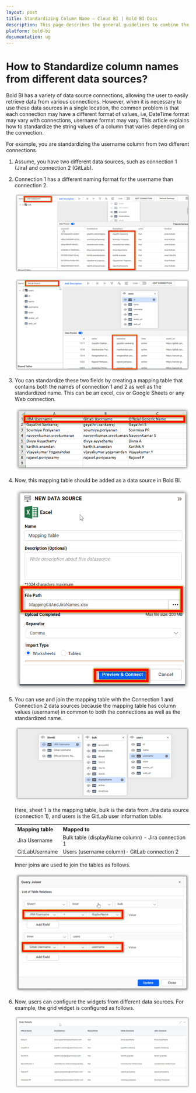 ```yaml
---
layout: post
title: Standardizing Column Name – Cloud BI | Bold BI Docs
description: This page describes the general guidelines to combine the columns of different formats from various data connections.
platform: bold-bi
documentation: ug
---
```


# How to Standardize column names from different data sources?

Bold BI has a variety of data source connections, allowing the user to easily retrieve data from various connections. However, when it is necessary to use these data sources in a single location, the common problem is that each connection may have a different format of values, i.e, DateTime format may vary with connections, username format may vary. This article explains how to standardize the string values of a column that varies depending on the connection.  

For example, you are standardizing the username column from two different connections.

1. Assume, you have two different data sources, such as connection 1 (Jira) and connection 2 (GitLab).
2. Connection 1 has a different naming format for the username than connection 2. 

    ![Jira data source](/static/assets/cloud/faq/images/JiraDataSource.png)

    ![GitLab data source](/static/assets/cloud/faq/images/GitlabDataSource.png)

3. You can standardize these two fields by creating a mapping table that contains both the names of connection 1 and 2 as well as the standardized name. This can be an excel, csv or Google Sheets or any Web connection.

    ![Mapping Excel Sheet](/static/assets/cloud/faq/images/MappingExcelSheet.png)

4. Now, this mapping table should be added as a data source in Bold BI.

    ![Importing Mapping File](/static/assets/cloud/faq/images/ImportingMappingExcelFile.png)

5. You can use and join the mapping table with the Connection 1 and Connection 2 data sources because the mapping table has column values (username) in common to both the connections as well as the standardized name.

    ![Mapped Tables](/static/assets/cloud/faq/images/MappedTables.png)

    Here, sheet 1 is the mapping table, bulk is the data from Jira data source (connection 1), and users is the GitLab user information table.

    <table>
     <tr>
     <th><b>Mapping table</b></th>
     <th><b>Mapped to</b></th>
     </tr>
     <tr>
     <td> Jira Username </td>
     <td> Bulk table (displayName column) - Jira connection 1 </td>
     </tr>
     <tr>
     <td> GitLabUsername </td>
     <td> Users (username column)- GitLab connection 2 </td>
     </tr>
     </table>
	
     Inner joins are used to join the tables as follows.
	
    ![Inner Joins](/static/assets/cloud/faq/images/InnerJoinsForTables.png)
 
6. Now, users can configure the widgets from different data sources. For example, the grid widget is configured as follows. 

    ![Grid Sample](/static/assets/cloud/faq/images/GridWidgetWithSharedFields.png)


